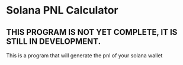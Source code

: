 # Solana PNL Calculator
## THIS PROGRAM IS NOT YET COMPLETE, IT IS STILL IN DEVELOPMENT.

This is a program that will generate the pnl of your solana wallet
